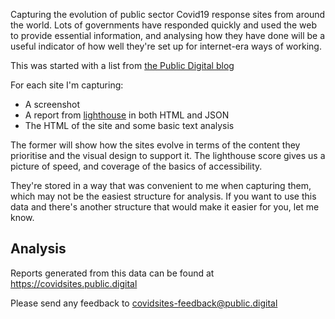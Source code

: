 Capturing the evolution of public sector Covid19 response sites from around
the world. Lots of governments have responded quickly and used the web to
provide essential information, and analysing how they have done will be a
useful indicator of how well they're set up for internet-era ways of working.

This was started with a list from [the Public Digital blog](https://public.digital/2020/03/18/making-things-open-is-making-things-better/)

For each site I'm capturing:

* A screenshot
* A report from [lighthouse](https://developers.google.com/web/tools/lighthouse) in both HTML and JSON
* The HTML of the site and some basic text analysis

The former will show how the sites evolve in terms of the content they prioritise and
the visual design to support it. The lighthouse score gives us a picture of speed, and
coverage of the basics of accessibility.

They're stored in a way that was convenient to me when capturing them, which
may not be the easiest structure for analysis. If you want to use this data and there's
another structure that would make it easier for you, let me know.

## Analysis

Reports generated from this data can be found at https://covidsites.public.digital

Please send any feedback to covidsites-feedback@public.digital
